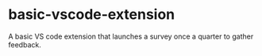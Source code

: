 # basic-vscode-extension
A basic VS code extension that launches a survey once a quarter to gather feedback.
